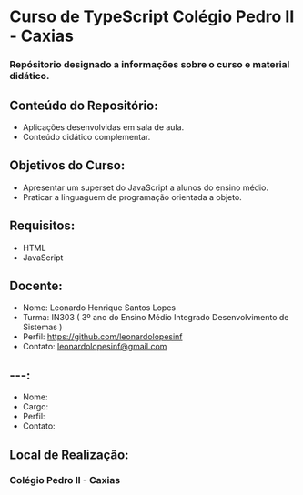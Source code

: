 # Curso de TypeScript Colégio Pedro II - Caxias
### Repósitorio designado a informações sobre o curso e material didático.

## Conteúdo do Repositório:
+ Aplicações desenvolvidas em sala de aula.
+ Conteúdo didático complementar.

## Objetivos do Curso:
+ Apresentar um superset do JavaScript a alunos do ensino médio.
+ Praticar a linguaguem de programação orientada a objeto. 

## Requisitos:
+ HTML
+ JavaScript

## Docente:
+ Nome: Leonardo Henrique Santos Lopes
+ Turma: IN303 ( 3º ano do Ensino Médio Integrado Desenvolvimento de Sistemas )  
+ Perfil: https://github.com/leonardolopesinf
+ Contato: leonardolopesinf@gmail.com 

## ---:
+ Nome: 
+ Cargo:
+ Perfil:
+ Contato:

## Local de Realização:
### Colégio Pedro II - Caxias 
